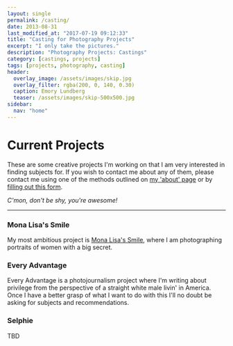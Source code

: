 ```yaml
---
layout: single
permalink: /casting/
date: 2013-08-31
last_modified_at: "2017-07-19 09:12:33"
title: "Casting for Photography Projects"
excerpt: "I only take the pictures."
description: "Photography Projects: Castings"
category: [castings, projects]
tags: [projects, photography, casting]
header:
  overlay_image: /assets/images/skip.jpg
  overlay_filter: rgba(200, 0, 140, 0.30)
  caption: Emory Lundberg
  teaser: /assets/images/skip-500x500.jpg
sidebar:
  nav: "home"
---
```


# Current Projects 

These are some creative projects I'm working on that I am very interested in finding subjects for. If you wish to contact me about any of them, please contact me using one of the methods outlined on [my 'about' page](/about/) or by [filling out this form](https://incumbent.org/contact/). 

*C'mon, don't be shy, you're awesome!*

----

### Mona Lisa's Smile

My most ambitious project is [Mona Lisa's Smile](/casting/mona-lisa/), where I am photographing portraits of women with a big secret.

### Every Advantage

Every Advantage is a photojournalism project where I'm writing about privilege from the perspective of a straight white male livin' in America. Once I have a better grasp of what I want to do with this I'll no doubt be asking for subjects and recommendations.

### Selphie

TBD
